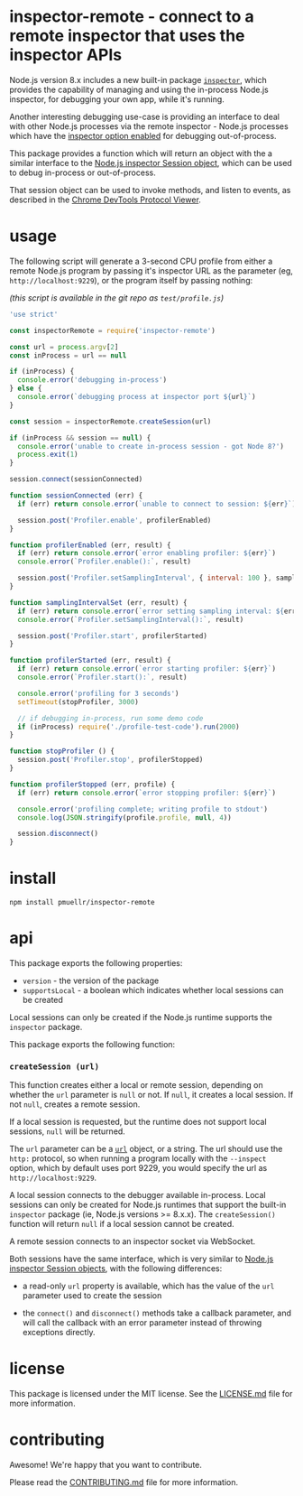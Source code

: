inspector-remote - connect to a remote inspector that uses the inspector APIs
================================================================================

Node.js version 8.x includes a new built-in package [`inspector`][node 8 inspector],
which provides the capability of managing and using the in-process Node.js
inspector, for debugging your own app, while it's running.

Another interesting debugging use-case is providing an interface to deal with
other Node.js processes via the remote inspector - Node.js processes which have
the [inspector option enabled][node 8 inspector cli options] for debugging
out-of-process.

This package provides a function which will return an object with the a similar
interface to the
[Node.js inspector Session object][inspector.session], which can be used to
debug in-process or out-of-process.

That session object can be used to invoke methods, and listen to events,
as described in the [Chrome DevTools Protocol Viewer][cdt-protocol-viewer].

[node 8 inspector]: https://nodejs.org/dist/latest-v8.x/docs/api/inspector.html
[node 8 inspector cli options]: https://nodejs.org/dist/latest-v8.x/docs/api/cli.html#cli_inspect_host_port
[inspector.session]: https://nodejs.org/dist/latest-v8.x/docs/api/inspector.html#inspector_constructor_new_inspector_session
[cdt-protocol-viewer]: https://chromedevtools.github.io/devtools-protocol/v8/


usage
================================================================================

The following script will generate a 3-second CPU profile from either a
remote Node.js program by passing it's inspector URL as the parameter (eg, `http://localhost:9229`), or the program itself by passing nothing:

_(this script is available in the git repo as `test/profile.js`)_

```js
'use strict'

const inspectorRemote = require('inspector-remote')

const url = process.argv[2]
const inProcess = url == null

if (inProcess) {
  console.error('debugging in-process')
} else {
  console.error(`debugging process at inspector port ${url}`)
}

const session = inspectorRemote.createSession(url)

if (inProcess && session == null) {
  console.error('unable to create in-process session - got Node 8?')
  process.exit(1)
}

session.connect(sessionConnected)

function sessionConnected (err) {
  if (err) return console.error(`unable to connect to session: ${err}`)

  session.post('Profiler.enable', profilerEnabled)
}

function profilerEnabled (err, result) {
  if (err) return console.error(`error enabling profiler: ${err}`)
  console.error(`Profiler.enable():`, result)

  session.post('Profiler.setSamplingInterval', { interval: 100 }, samplingIntervalSet)
}

function samplingIntervalSet (err, result) {
  if (err) return console.error(`error setting sampling interval: ${err}`)
  console.error(`Profiler.setSamplingInterval():`, result)

  session.post('Profiler.start', profilerStarted)
}

function profilerStarted (err, result) {
  if (err) return console.error(`error starting profiler: ${err}`)
  console.error(`Profiler.start():`, result)

  console.error('profiling for 3 seconds')
  setTimeout(stopProfiler, 3000)

  // if debugging in-process, run some demo code
  if (inProcess) require('./profile-test-code').run(2000)
}

function stopProfiler () {
  session.post('Profiler.stop', profilerStopped)
}

function profilerStopped (err, profile) {
  if (err) return console.error(`error stopping profiler: ${err}`)

  console.error('profiling complete; writing profile to stdout')
  console.log(JSON.stringify(profile.profile, null, 4))

  session.disconnect()
}
```


install
================================================================================

    npm install pmuellr/inspector-remote


api
================================================================================

This package exports the following properties:

* `version` - the version of the package
* `supportsLocal` - a boolean which indicates whether local sessions can be
  created

Local sessions can only be created if the Node.js runtime supports the
`inspector` package.

This package exports the following function:

### `createSession (url)`

This function creates either a local or remote session, depending on whether
the `url` parameter is `null` or not.  If `null`, it creates a local session.
If not `null`, creates a remote session.

If a local session is requested, but the runtime does not support local sessions,
`null` will be returned.

The `url` parameter can be a [`url`][url] object, or a string.  The
url should use the `http:` protocol, so when running a program locally
with the `--inspect` option, which by default uses port 9229, you would
specify the url as `http://localhost:9229`.

A local session connects to the debugger available in-process.  Local
sessions can only be created for Node.js runtimes that support the built-in
`inspector` package (ie, Node.js versions >= 8.x.x). The `createSession()`
function will return `null` if a local session cannot be created.

A remote session connects to an inspector socket via WebSocket.

Both sessions have the same interface, which is very similar to
[Node.js inspector Session objects][inspector.session], with the following
differences:

* a read-only `url` property is available, which has the value of the `url`
 parameter used to create the session

* the `connect()` and `disconnect()` methods take a callback parameter, and
 will call the callback with an error parameter instead of throwing
 exceptions directly.


[url]: https://nodejs.org/dist/latest-v6.x/docs/api/url.html
[url.parse]: https://nodejs.org/dist/latest-v6.x/docs/api/url.html#url_url_parse_urlstring_parsequerystring_slashesdenotehost


license
================================================================================

This package is licensed under the MIT license.  See the
[LICENSE.md](LICENSE.md) file for more information.


contributing
================================================================================

Awesome!  We're happy that you want to contribute.

Please read the [CONTRIBUTING.md](CONTRIBUTING.md) file for more information.
